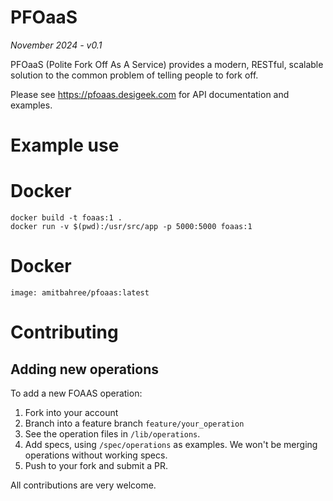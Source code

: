 # PFOaaS

*November 2024 - v0.1*

PFOaaS (Polite Fork Off As A Service) provides a modern, RESTful, scalable solution to the common problem of telling people to fork off.

Please see https://pfoaas.desigeek.com for API documentation and examples.

# Example use

# Docker

    docker build -t foaas:1 .
    docker run -v $(pwd):/usr/src/app -p 5000:5000 foaas:1

# Docker
    image: amitbahree/pfoaas:latest

# Contributing

## Adding new operations

To add a new FOAAS operation:

1. Fork into your account
2. Branch into a feature branch `feature/your_operation`
3. See the operation files in `/lib/operations`.
4. Add specs, using `/spec/operations` as examples. We won't be merging operations without working specs.
5. Push to your fork and submit a PR.

All contributions are very welcome.
